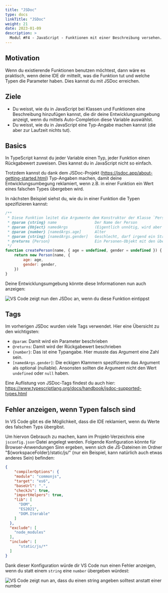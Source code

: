 ```yaml
---
title: "JSDoc"
type: docs
linkTitle: "JSDoc"
weight: 21
date: 2023-01-09
description: >
  Modul #F4 - JavaScript - Funktionen mit einer Beschreibung versehen.
---
```


## Motivation
Wenn du existierende Funktionen benutzen möchtest, dann wäre es praktisch, wenn deine IDE dir mitteilt, was die Funktion tut und welche Typen die Parameter haben. Dies kannst du mit JSDoc erreichen.

## Ziele
* Du weisst, wie du in JavaScript bei Klassen und Funktionen eine Beschreibung hinzufügen kannst, die dir deine Entwicklungsumgebung anzeigt, wenn du mittels Auto-Completion diese Variable auswählst.
* Du weisst, wie du in JavaScript eine Typ-Angabe machen kannst (die aber zur Laufzeit nichts tut).


## Basics
In TypeScript kannst du jeder Variable einen Typ, jeder Funktion einen Rückgabewert zuweisen. Dies kannst du in JavaScript nicht so einfach.

Trotzdem kannst du dank dem JSDoc-Projekt (https://jsdoc.app/about-getting-started.html) Typ-Angaben machen, damit deine Entwicklungsumbegung reklamiert, wenn z.B. in einer Funktion ein Wert eines falschen Types übergeben wird.

In nächsten Beispiel siehst du, wie du in einer Funktion die Typen spezifizieren kannst:

```javascript
/**
 * Diese Funktion leitet die Argumente dem Konstruktor der Klasse `Person` weiter.
 * @param {string} name                 Der Name der Person
 * @param {Object} namedArgs            (Eigentlich unnötig, wird aber als Label für Referenz auf die named Parameter benötigt)
 * @param {number} [namedArgs.age]      Alter
 * @param {string} [namedArgs.gender]   Geschlecht, darf irgend ein String sein.
 * @returns {Person}                    Ein Personen-Objekt mit den übergebenen Werten.
 */
function createPerson(name, { age = undefined, gender = undefined }) {
    return new Person(name, {
        age: age,
        gender: gender,
    })
}
```

Deine Entwicklungsumgebung könnte diese Informationen nun auch anzeigen:

![VS Code zeigt nun den JSDoc an, wenn du diese Funktion eintippst](../images/vscode-jsdoc.jpg "JSDoc in VS Code")

## Tags

Im vorherigen JSDoc wurden viele Tags verwendet. Hier eine Übersicht zu den wichtigsten:
* `@param`: Damit wird ein Parameter beschrieben
* `@returns`: Damit wird der Rückgabewert beschrieben
* `{number}`: Das ist eine Typangabe. Hier musste das Argument eine Zahl sein.
* `[namedArgs.gender]`: Die eckigen Klammern spezifizieren das Argument als optional (nullable). Ansonsten sollten die Argument nicht den Wert `undefined` oder `null` haben.


Eine Auflistung von JSDoc-Tags findest du auch hier: https://www.typescriptlang.org/docs/handbook/jsdoc-supported-types.html

## Fehler anzeigen, wenn Typen falsch sind
In VS Code gibt es die Möglichkeit, dass die IDE reklamiert, wenn du Werte des falschen Typs übergibst.

Um hiervon Gebrauch zu machen, kann im Projekt-Verzeichnis eine `jsconfig.json`-Datei angelegt werden. Folgende Konfiguration könnte für Browser-Anwendungen Sinn ergeben, wenn sich die JS-Dateinen im Ordner "${workspaceFolder}/static/js/" (nur ein Beispiel, kann natürlich auch etwas anderes Sein) befinden:

```json
{
    "compilerOptions": {
    "module": "commonjs",
    "target": "es6",
    "baseUrl": ".",
    "checkJs": true,
    "importHelpers": true,
    "lib": [
      "DOM",
      "ES2021",
      "DOM.Iterable"
    ]
  },
  "exclude": [
    "node_modules"
  ],
  "include": [
      "static/js/*"
  ]
}
```

Dank dieser Konfiguration würde dir VS Code nun einen Fehler anzeigen, wenn du statt einem `string` eine `number` übergeben würdest:

![VS Code zeigt nun an, dass du einen string angeben solltest anstatt einer number](../images/vscode-jsdoc-error.jpg "checkJs in VS Code")
